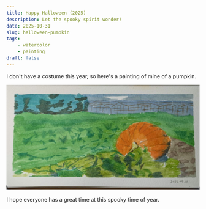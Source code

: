 ```yaml
---
title: Happy Halloween (2025)
description: Let the spooky spirit wonder!
date: 2025-10-31
slug: halloween-pumpkin
tags:
    - watercolor
    - painting
draft: false
---
```


I don't have a costume this year, so here's a painting of mine of a pumpkin.

![pumpkin](./pumpkin.jpg "A watercolor painting of a pumpkin sitting in a field of grass.")

I hope everyone has a great time at this spooky time of year.
